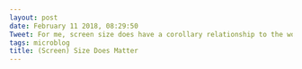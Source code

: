 ```yaml
---
layout: post
date: February 11 2018, 08:29:50
Tweet: For me, screen size does have a corollary relationship to the work my brain thinks I can accomplish, e.g. programming on the iPhone, while technically possible, requires a drastic shift in expectations.
tags: microblog
title: (Screen) Size Does Matter
---
```




